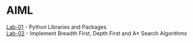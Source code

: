 # AIML

[Lab-01](https://github.com/mahankalisreeraj/AIML/blob/main/Lab_01_AIML.ipynb) - Python Libraries and Packages <br>
[Lab-02](https://github.com/mahankalisreeraj/AIML/blob/main/Lab_02_Implement_AI_search.ipynb) -  Implement Breadth First, Depth First and A* Search
Algorithms
